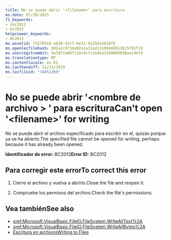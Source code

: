 ```yaml
---
title: No se puede abrir '<filename>' para escritura
ms.date: 07/20/2015
f1_keywords:
- vbc2012
- bc2012
helpviewer_keywords:
- BC2012
ms.assetid: 73270fe4-a638-42c7-be21-5e156e2b18f6
ms.openlocfilehash: b92a2c6f3de02a1a31ad131004dd613b15f01f19
ms.sourcegitcommit: 9a39f2a06f110c9c7ca54ba216900d038aa14ef3
ms.translationtype: MT
ms.contentlocale: es-ES
ms.lasthandoff: 11/23/2019
ms.locfileid: "74451369"
---
```

# <a name="cant-open-filename-for-writing"></a><span data-ttu-id="60340-102">No se puede abrir '\<nombre de archivo > ' para escritura</span><span class="sxs-lookup"><span data-stu-id="60340-102">Can't open '\<filename>' for writing</span></span>
<span data-ttu-id="60340-103">No se puede abrir el archivo especificado para escribir en él, quizás porque ya se ha abierto.</span><span class="sxs-lookup"><span data-stu-id="60340-103">The specified file cannot be opened for writing, perhaps because it has already been opened.</span></span>  
  
 <span data-ttu-id="60340-104">**Identificador de error:** BC2012</span><span class="sxs-lookup"><span data-stu-id="60340-104">**Error ID:** BC2012</span></span>  
  
## <a name="to-correct-this-error"></a><span data-ttu-id="60340-105">Para corregir este error</span><span class="sxs-lookup"><span data-stu-id="60340-105">To correct this error</span></span>  
  
1. <span data-ttu-id="60340-106">Cierre el archivo y vuelva a abrirlo.</span><span class="sxs-lookup"><span data-stu-id="60340-106">Close the file and reopen it.</span></span>  
  
2. <span data-ttu-id="60340-107">Compruebe los permisos del archivo.</span><span class="sxs-lookup"><span data-stu-id="60340-107">Check the file's permissions.</span></span>  
  
## <a name="see-also"></a><span data-ttu-id="60340-108">Vea también</span><span class="sxs-lookup"><span data-stu-id="60340-108">See also</span></span>

- <xref:Microsoft.VisualBasic.FileIO.FileSystem.WriteAllText%2A>
- <xref:Microsoft.VisualBasic.FileIO.FileSystem.WriteAllBytes%2A>
- [<span data-ttu-id="60340-109">Escritura en archivos</span><span class="sxs-lookup"><span data-stu-id="60340-109">Writing to Files</span></span>](../../../visual-basic/developing-apps/programming/drives-directories-files/writing-to-files.md)
